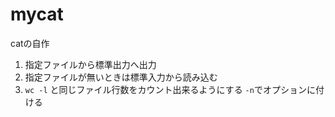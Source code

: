 # mycat
catの自作

1. 指定ファイルから標準出力へ出力
2. 指定ファイルが無いときは標準入力から読み込む
3. `wc -l` と同じファイル行数をカウント出来るようにする `-n`でオプションに付ける

